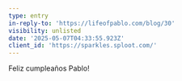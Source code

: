 ```yaml
---
type: entry
in-reply-to: 'https://lifeofpablo.com/blog/30'
visibility: unlisted
date: '2025-05-07T04:33:55.923Z'
client_id: 'https://sparkles.sploot.com/'
---
```

Feliz cumpleaños Pablo!
